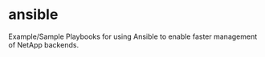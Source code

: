 # ansible
Example/Sample Playbooks for using Ansible to enable faster management of NetApp backends.
